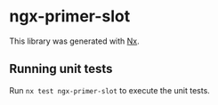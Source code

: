 # ngx-primer-slot

This library was generated with [Nx](https://nx.dev).

## Running unit tests

Run `nx test ngx-primer-slot` to execute the unit tests.
